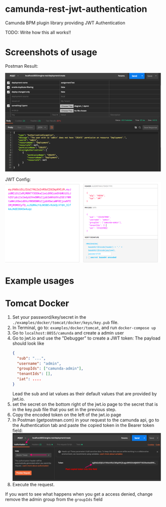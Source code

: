 # camunda-rest-jwt-authentication
Camunda BPM plugin library providing JWT Authentication


TODO: Write how this all works!!



# Screenshots of usage

Postman Result:

![Postman result](./docs/images/postman-result.png)


JWT Config:
![JWT Config](./docs/images/jwt-config.png)



# Example usages

# Tomcat Docker

1. Set your password/key/secret in the `./examples/docker/tomcat/docker/keys/key.pub` file.
1. In Terminal, go to: `examples/docker/tomcat`, and run `docker-compose up`
1. Go to `localhost:8055/camunda` and create a admin user
1. Go to jwt.io and use the "Debugger" to create a JWT token:  The payload should look like
    ```json
    {
      "sub": "...",
      "username": "admin",
      "groupIds": ["camunda-admin"],
      "tenantIds": [],
      "iat": ....
    }
    ```
    Lead the sub and iat values as their default values that are provided by jwt.io.
1. set the secret on the bottom right of the jwt.io page to the secret that is in the key.pub file that you set in the previous step.
1. Copy the encoded token on the left of the jwt.io page
1. In Postman (getpostman.com) in your request to the camunda api, go to the Authentication tab and paste the copied token in the Bearer token field:
    ![token](./docs/images/postman-auth.png)
1. Execute the request.

If you want to see what happens when you get a access denied, change remove the admin group from the `groupIds` field